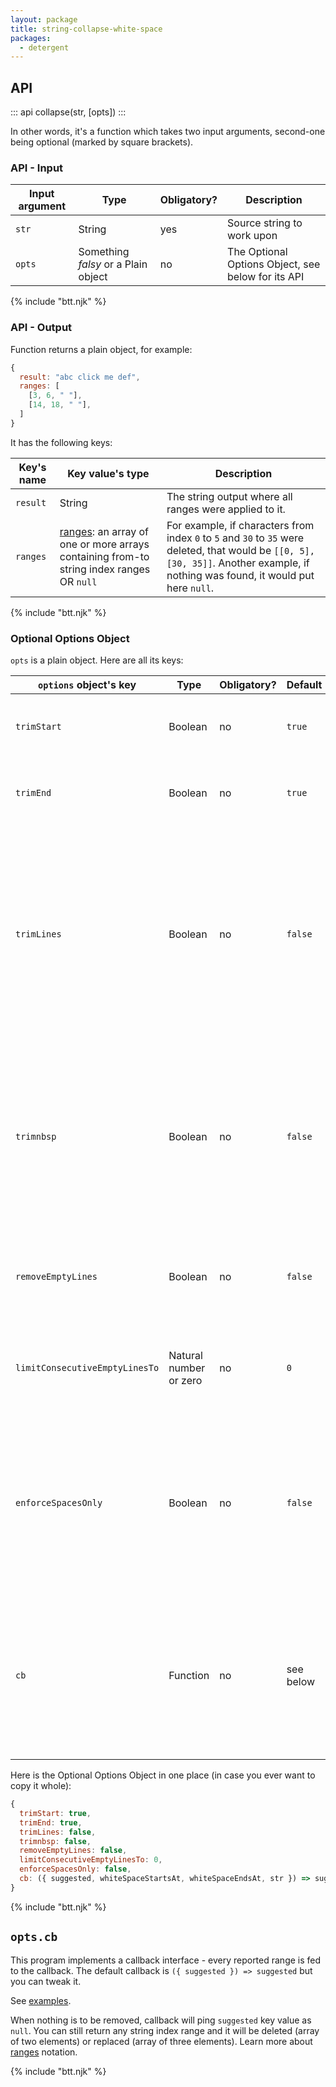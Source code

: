 ```yaml
---
layout: package
title: string-collapse-white-space
packages:
  - detergent
---
```


## API

::: api
collapse(str, [opts])
:::

In other words, it's a function which takes two input arguments, second-one being optional (marked by square brackets).

### API - Input

| Input argument | Type                                            | Obligatory? | Description                                                                                                      |
| -------------- | ----------------------------------------------- | ----------- | ---------------------------------------------------------------------------------------------------------------- |
| `str`          | String | yes         | Source string to work upon |
| `opts`        | Something _falsy_ or a Plain object | no          | The Optional Options Object, see below for its API |

{% include "btt.njk" %}

### API - Output

Function returns a plain object, for example:

```js
{
  result: "abc click me def",
  ranges: [
    [3, 6, " "],
    [14, 18, " "],
  ]
}
```

It has the following keys:

| Key's name | Key value's type                          | Description                                                                                                                       |
| ---------- | ----------------------------------------- | --------------------------------------------------------------------------------------------------------------------------------- |
| `result`   | String                                    | The string output where all ranges were applied to it.                                                                           |
| `ranges`   | [ranges](/ranges/): an array of one or more arrays containing from-to string index ranges OR `null` | For example, if characters from index `0` to `5` and `30` to `35` were deleted, that would be `[[0, 5], [30, 35]]`. Another example, if nothing was found, it would put here `null`.                |

{% include "btt.njk" %}

### Optional Options Object

`opts` is a plain object. Here are all its keys:

| `options` object's key         | Type                   | Obligatory? | Default | Description                                                                                                                                                                         |
| ------------------------------ | ---------------------- | ----------- | ------- | ----------------------------------------------------------------------------------------------------------------------------------------------------------------------------------- |
| `trimStart`                    | Boolean                | no          | `true`  | if `false`, leading whitespace will be just collapsed. |
| `trimEnd`                      | Boolean                | no          | `true`  | if `false`, trailing whitespace will be just collapsed.                                                                                                                             |
| `trimLines`                    | Boolean                | no          | `false` | if `true`, every line will be trimmed (all whitespace characters except line breaks CR and LF will be deleted, also non-breaking spaces will be deleted, if `trimnbsp` is set to `true`)                            |
| `trimnbsp`                     | Boolean                | no          | `false` | when trimming, do we delete non-breaking spaces (if set to `true`, answer would be "yes"). This setting also affects `trimLines` setting above.                                     |
| `removeEmptyLines`             | Boolean                | no          | `false` | if any line can be trimmed to empty string, it will be removed.                                                                                                                     |
| `limitConsecutiveEmptyLinesTo` | Natural number or zero | no          | `0`     | Set to 1 or more to allow that many blank lines between content                                                                                                                     |
| `enforceSpacesOnly` | Boolean | no          | `false`     | If enabled, not only consecutive space character chunks will be collapsed but any whitespace character chunks (except line breaks). |
| `cb` | Function | no          | see below     | All output and every whitespace chunk (including single spaces) is fed to it. Whatever you return, gets written to resulting [ranges](/ranges/). |

Here is the Optional Options Object in one place (in case you ever want to copy it whole):

```js
{
  trimStart: true,
  trimEnd: true,
  trimLines: false,
  trimnbsp: false,
  removeEmptyLines: false,
  limitConsecutiveEmptyLinesTo: 0,
  enforceSpacesOnly: false,
  cb: ({ suggested, whiteSpaceStartsAt, whiteSpaceEndsAt, str }) => suggested,
}
```

{% include "btt.njk" %}

## `opts.cb`

This program implements a callback interface - every reported range is fed to the callback. The default callback is `({ suggested }) => suggested` but you can tweak it.

See [examples](/os/string-collapse-white-space/examples/).

When nothing is to be removed, callback will ping `suggested` key value as `null`. You can still return any string index range and it will be deleted (array of two elements) or replaced (array of three elements). Learn more about [ranges](/ranges/) notation.

{% include "btt.njk" %}
